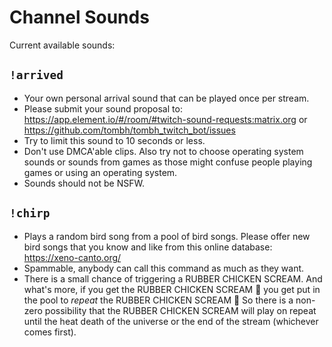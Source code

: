 # Channel Sounds

Current available sounds:

## `!arrived`
* Your own personal arrival sound that can be played once per stream.
* Please submit your sound proposal to: https://app.element.io/#/room/#twitch-sound-requests:matrix.org or https://github.com/tombh/tombh_twitch_bot/issues
* Try to limit this sound to 10 seconds or less.
* Don't use DMCA'able clips. Also try not to choose operating system sounds or sounds from games as those might confuse people playing games or using an operating system.
* Sounds should not be NSFW.

## `!chirp`
* Plays a random bird song from a pool of bird songs. Please offer new bird songs that you know and like from this online database: https://xeno-canto.org/
* Spammable, anybody can call this command as much as they want.
* There is a small chance of triggering a RUBBER CHICKEN SCREAM. And what's more, if you get the RUBBER CHICKEN SCREAM 🐔 you get put in the pool to _repeat_ the RUBBER CHICKEN SCREAM 🤪 So there is a non-zero possibility that the RUBBER CHICKEN SCREAM will play on repeat until the heat death of the universe or the end of the stream (whichever comes first).

